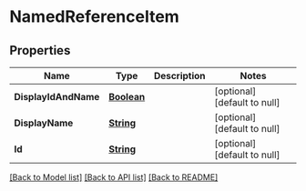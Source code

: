# NamedReferenceItem
## Properties

Name | Type | Description | Notes
------------ | ------------- | ------------- | -------------
**DisplayIdAndName** | [**Boolean**](boolean.md) |  | [optional] [default to null]
**DisplayName** | [**String**](string.md) |  | [optional] [default to null]
**Id** | [**String**](string.md) |  | [optional] [default to null]

[[Back to Model list]](../README.md#documentation-for-models) [[Back to API list]](../README.md#documentation-for-api-endpoints) [[Back to README]](../README.md)

